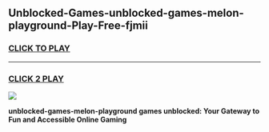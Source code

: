 
## Unblocked-Games-unblocked-games-melon-playground-Play-Free-fjmii
<h3>
<a href="https://premium76.site?title=unblocked-games-melon-playground&ref=20A">CLICK TO PLAY</a></h3>
<hr>

<h3>
<a href="https://premium76.site?title=unblocked-games-melon-playground&ref=20A">CLICK 2 PLAY</a>
  
</h3>

<a href="https://premium76.site?title=unblocked-games-melon-playground&ref=20A"><img src="https://clearcache.store/games.png"></a>


**unblocked-games-melon-playground games unblocked: Your Gateway to Fun and Accessible Online Gaming**
